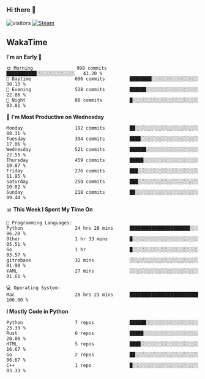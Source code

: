 ### Hi there 👋

![visitors](https://visitor-badge.glitch.me/badge?page_id=zhourunlai)
[![Steam](https://img.shields.io/badge/dynamic/json?url=https%3A%2F%2Fapi.swo.moe%2Fstats%2Fsteamgames%2F76561198285156854&query=count&color=0b1a37&label=Steam&labelColor=134375&logo=steam&suffix=+games&cacheSeconds=3600)](http://steamcommunity.com/profiles/76561198285156854)

## WakaTime
<!--START_SECTION:waka-->
**I'm an Early 🐤** 

```text
🌞 Morning                998 commits         ███████████░░░░░░░░░░░░░░   43.20 % 
🌆 Daytime                696 commits         ████████░░░░░░░░░░░░░░░░░   30.13 % 
🌃 Evening                528 commits         ██████░░░░░░░░░░░░░░░░░░░   22.86 % 
🌙 Night                  88 commits          █░░░░░░░░░░░░░░░░░░░░░░░░   03.81 % 
```
📅 **I'm Most Productive on Wednesday** 

```text
Monday                   192 commits         ██░░░░░░░░░░░░░░░░░░░░░░░   08.31 % 
Tuesday                  394 commits         ████░░░░░░░░░░░░░░░░░░░░░   17.06 % 
Wednesday                521 commits         ██████░░░░░░░░░░░░░░░░░░░   22.55 % 
Thursday                 459 commits         █████░░░░░░░░░░░░░░░░░░░░   19.87 % 
Friday                   276 commits         ███░░░░░░░░░░░░░░░░░░░░░░   11.95 % 
Saturday                 250 commits         ███░░░░░░░░░░░░░░░░░░░░░░   10.82 % 
Sunday                   218 commits         ██░░░░░░░░░░░░░░░░░░░░░░░   09.44 % 
```


📊 **This Week I Spent My Time On** 

```text
💬 Programming Languages: 
Python                   24 hrs 28 mins      ██████████████████████░░░   86.20 % 
Other                    1 hr 33 mins        █░░░░░░░░░░░░░░░░░░░░░░░░   05.51 % 
Go                       1 hr                █░░░░░░░░░░░░░░░░░░░░░░░░   03.57 % 
gitrebase                32 mins             ░░░░░░░░░░░░░░░░░░░░░░░░░   01.90 % 
YAML                     27 mins             ░░░░░░░░░░░░░░░░░░░░░░░░░   01.61 % 

💻 Operating System: 
Mac                      28 hrs 23 mins      █████████████████████████   100.00 % 
```

**I Mostly Code in Python** 

```text
Python                   7 repos             ██████░░░░░░░░░░░░░░░░░░░   23.33 % 
Rust                     6 repos             █████░░░░░░░░░░░░░░░░░░░░   20.00 % 
HTML                     5 repos             ████░░░░░░░░░░░░░░░░░░░░░   16.67 % 
Go                       2 repos             ██░░░░░░░░░░░░░░░░░░░░░░░   06.67 % 
C++                      1 repo              █░░░░░░░░░░░░░░░░░░░░░░░░   03.33 % 
```




<!--END_SECTION:waka-->
